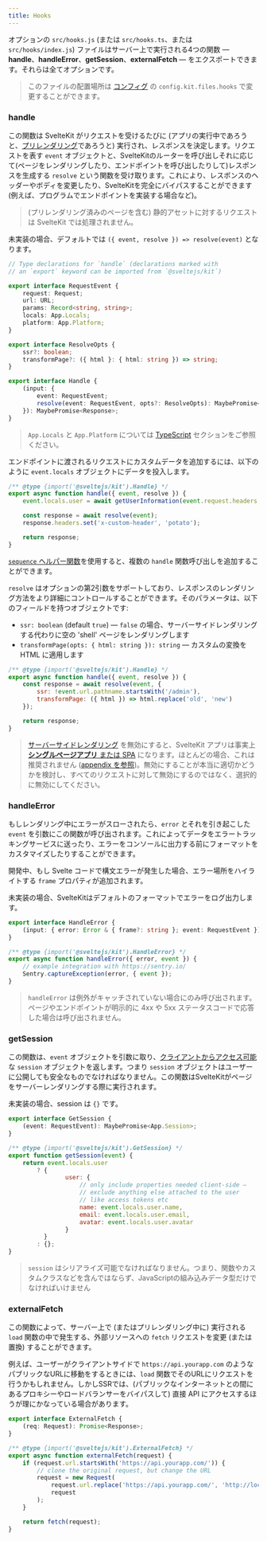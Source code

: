 ```yaml
---
title: Hooks
---
```


オプションの `src/hooks.js` (または `src/hooks.ts`、または `src/hooks/index.js`) ファイルはサーバー上で実行される4つの関数 — **handle**、**handleError**、**getSession**、**externalFetch** — をエクスポートできます。それらは全てオプションです。

> このファイルの配置場所は [コンフィグ](/docs/configuration) の `config.kit.files.hooks` で変更することができます。

### handle

この関数は SvelteKit がリクエストを受けるたびに (アプリの実行中であろうと、[プリレンダリング](/docs/page-options#prerender)であろうと) 実行され、レスポンスを決定します。リクエストを表す `event` オブジェクトと、SvelteKitのルーターを呼び出しそれに応じて(ページをレンダリングしたり、エンドポイントを呼び出したりして)レスポンスを生成する `resolve` という関数を受け取ります。これにより、レスポンスのヘッダーやボディを変更したり、SvelteKitを完全にバイパスすることができます (例えば、プログラムでエンドポイントを実装する場合など)。

> (プリレンダリング済みのページを含む) 静的アセットに対するリクエストは SvelteKit では処理されません。

未実装の場合、デフォルトでは `({ event, resolve }) => resolve(event)` となります。

```ts
// Type declarations for `handle` (declarations marked with
// an `export` keyword can be imported from `@sveltejs/kit`)

export interface RequestEvent {
	request: Request;
	url: URL;
	params: Record<string, string>;
	locals: App.Locals;
	platform: App.Platform;
}

export interface ResolveOpts {
	ssr?: boolean;
	transformPage?: ({ html }: { html: string }) => string;
}

export interface Handle {
	(input: {
		event: RequestEvent;
		resolve(event: RequestEvent, opts?: ResolveOpts): MaybePromise<Response>;
	}): MaybePromise<Response>;
}
```

> `App.Locals` と `App.Platform` については [TypeScript](/docs/typescript) セクションをご参照ください。

エンドポイントに渡されるリクエストにカスタムデータを追加するには、以下のように `event.locals` オブジェクトにデータを投入します。

```js
/** @type {import('@sveltejs/kit').Handle} */
export async function handle({ event, resolve }) {
	event.locals.user = await getUserInformation(event.request.headers.get('cookie'));

	const response = await resolve(event);
	response.headers.set('x-custom-header', 'potato');

	return response;
}
```

[`sequence` ヘルパー関数](/docs/modules#sveltejs-kit-hooks)を使用すると、複数の `handle` 関数呼び出しを追加することができます。

`resolve` はオプションの第2引数をサポートしており、レスポンスのレンダリング方法をより詳細にコントロールすることができます。そのパラメータは、以下のフィールドを持つオブジェクトです:

- `ssr: boolean` (default `true`) — `false` の場合、サーバーサイドレンダリングする代わりに空の 'shell' ページをレンダリングします
- `transformPage(opts: { html: string }): string` — カスタムの変換を HTML に適用します

```js
/** @type {import('@sveltejs/kit').Handle} */
export async function handle({ event, resolve }) {
	const response = await resolve(event, {
		ssr: !event.url.pathname.startsWith('/admin'),
		transformPage: ({ html }) => html.replace('old', 'new')
	});

	return response;
}
```

> [サーバーサイドレンダリング](/docs/appendix#ssr) を無効にすると、SvelteKit アプリは事実上 [**シングルページアプリ** または SPA](/docs/appendix#csr-and-spa) になります。ほとんどの場合、これは推奨されません ([appendix を参照](/docs/appendix#ssr))。無効にすることが本当に適切かどうかを検討し、すべてのリクエストに対して無効にするのではなく、選択的に無効にしてください。

### handleError

もしレンダリング中にエラーがスローされたら、`error` とそれを引き起こした `event` を引数にこの関数が呼び出されます。これによってデータをエラートラッキングサービスに送ったり、エラーをコンソールに出力する前にフォーマットをカスタマイズしたりすることができます。

開発中、もし Svelte コードで構文エラーが発生した場合、エラー場所をハイライトする `frame` プロパティが追加されます。

未実装の場合、SvelteKitはデフォルトのフォーマットでエラーをログ出力します。

```ts
export interface HandleError {
	(input: { error: Error & { frame?: string }; event: RequestEvent }): void;
}
```

```js
/** @type {import('@sveltejs/kit').HandleError} */
export async function handleError({ error, event }) {
	// example integration with https://sentry.io/
	Sentry.captureException(error, { event });
}
```

> `handleError` は例外がキャッチされていない場合にのみ呼び出されます。ページやエンドポイントが明示的に 4xx や 5xx ステータスコードで応答した場合は呼び出されません。

### getSession

この関数は、`event` オブジェクトを引数に取り、[クライアントからアクセス可能](/docs/modules#$app-stores)な `session` オブジェクトを返します。つまり `session` オブジェクトはユーザーに公開しても安全なものでなければなりません。この関数はSvelteKitがページをサーバーレンダリングする際に実行されます。

未実装の場合、session は `{}` です。

```ts
export interface GetSession {
	(event: RequestEvent): MaybePromise<App.Session>;
}
```

```js
/** @type {import('@sveltejs/kit').GetSession} */
export function getSession(event) {
	return event.locals.user
		? {
				user: {
					// only include properties needed client-side —
					// exclude anything else attached to the user
					// like access tokens etc
					name: event.locals.user.name,
					email: event.locals.user.email,
					avatar: event.locals.user.avatar
				}
		  }
		: {};
}
```

> `session` はシリアライズ可能でなければなりません。つまり、関数やカスタムクラスなどを含んではならず、JavaScriptの組み込みデータ型だけでなければいけません

### externalFetch

この関数によって、サーバー上で (またはプリレンダリング中に) 実行される `load` 関数の中で発生する、外部リソースへの `fetch` リクエストを変更 (または置換) することができます。

例えば、ユーザーがクライアントサイドで `https://api.yourapp.com` のようなパブリックなURLに移動をするときには、`load` 関数でそのURLにリクエストを行うかもしれません。しかしSSRでは、(パブリックなインターネットとの間にあるプロキシーやロードバランサーをバイパスして) 直接 API にアクセスするほうが理にかなっている場合があります。

```ts
export interface ExternalFetch {
	(req: Request): Promise<Response>;
}
```

```js
/** @type {import('@sveltejs/kit').ExternalFetch} */
export async function externalFetch(request) {
	if (request.url.startsWith('https://api.yourapp.com/')) {
		// clone the original request, but change the URL
		request = new Request(
			request.url.replace('https://api.yourapp.com/', 'http://localhost:9999/'),
			request
		);
	}

	return fetch(request);
}
```
